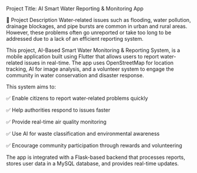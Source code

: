 Project Title: AI Smart Water Reporting & Monitoring App

📌 Project Description
Water-related issues such as flooding, water pollution, drainage blockages, and pipe bursts are common in urban and rural areas. However, these problems often go unreported or take too long to be addressed due to a lack of an efficient reporting system.

This project, AI-Based Smart Water Monitoring & Reporting System, is a mobile application built using Flutter that allows users to report water-related issues in real-time. The app uses OpenStreetMap for location tracking, AI for image analysis, and a volunteer system to engage the community in water conservation and disaster response.

This system aims to:

✅ Enable citizens to report water-related problems quickly

✅ Help authorities respond to issues faster

✅ Provide real-time air quality monitoring

✅ Use AI for waste classification and environmental awareness

✅ Encourage community participation through rewards and volunteering

The app is integrated with a Flask-based backend that processes reports, stores user data in a MySQL database, and provides real-time updates.
